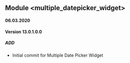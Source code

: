 ## Module <multiple_datepicker_widget>

#### 06.03.2020
#### Version 13.0.1.0.0
##### ADD
- Initial commit for Multiple Date Picker Widget
